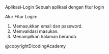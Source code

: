 Aplikasi-Login
Sebuah aplikasi dengan fitur login

Alur Fitur Login:
  1. Memasukkan email dan password.
  2. Memvalidasi masukan.
  3. Menampilkan halaman beranda.

@copyrightDicodingAcademy
